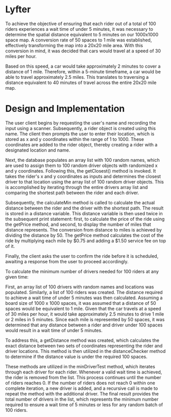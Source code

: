 # Lyfter
To achieve the objective of ensuring that each rider out of a total of 100 riders experiences a wait time of under 5 minutes, it was necessary to determine the spatial distance equivalent to 5 minutes on our 1000x1000 space map. A conversion rate of 50 spaces to 1 mile was established, effectively transforming the map into a 20x20 mile area. With this conversion in mind, it was decided that cars would travel at a speed of 30 miles per hour.

Based on this speed, a car would take approximately 2 minutes to cover a distance of 1 mile. Therefore, within a 5-minute timeframe, a car would be able to travel approximately 2.5 miles. This translates to traversing a distance equivalent to 40 minutes of travel across the entire 20x20 mile map.

# Design and Implementation 
The user client begins by requesting the user's name and recording the input using a scanner. Subsequently, a rider object is created using this name. The client then prompts the user to enter their location, which is stored as x and y coordinates within the range of 1 to 1000. These coordinates are added to the rider object, thereby creating a rider with a designated location and name.

Next, the database populates an array list with 100 random names, which are used to assign them to 100 random driver objects with randomized x and y coordinates. Following this, the getClosest() method is invoked. It takes the rider's x and y coordinates as inputs and determines the closest driver to that location using the array list of 100 random driver objects. This is accomplished by iterating through the entire drivers array list and comparing the shortest path between the rider and each driver.

Subsequently, the calculateMin method is called to calculate the actual distance between the rider and the driver with the shortest path. The result is stored in a distance variable. This distance variable is then used twice in the subsequent print statement: first, to calculate the price of the ride using the getPrice method, and second, to display the number of miles that distance represents. The conversion from distance to miles is achieved by dividing the distance by 50. The getPrice method calculates the cost of the ride by multiplying each mile by $0.75 and adding a $1.50 service fee on top of it.

Finally, the client asks the user to confirm the ride before it is scheduled, awaiting a response from the user to proceed accordingly.

To calculate the minimum number of drivers needed for 100 riders at any given time:

First, an array list of 100 drivers with random names and locations was populated. Similarly, a list of 100 riders was created. The distance required to achieve a wait time of under 5 minutes was then calculated. Assuming a board size of 1000 x 1000 spaces, it was assumed that a distance of 50 spaces would be equivalent to 1 mile. Given that the car travels at a speed of 30 miles per hour, it would take approximately 2.5 minutes to drive 1 mile or 2 miles in 5 minutes. Since each mile is represented by 50 spaces, it was determined that any distance between a rider and driver under 100 spaces would result in a wait time of under 5 minutes.

To address this, a getDistance method was created, which calculates the exact distance between two sets of coordinates representing the rider and driver locations. This method is then utilized in the distanceChecker method to determine if the distance value is under the required 100 spaces.

These methods are utilized in the minDriverTest method, which iterates through each driver for each rider. Whenever a valid wait time is achieved, the rider is removed from the list. This process continues until the number of riders reaches 0. If the number of riders does not reach 0 within one complete iteration, a new driver is added, and a recursive call is made to repeat the method with the additional driver. The final result provides the total number of drivers in the list, which represents the minimum number required to ensure a wait time of 5 minutes or less for any random batch of 100 riders.

